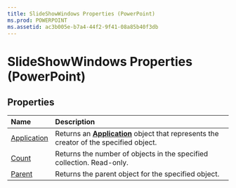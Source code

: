 ```yaml
---
title: SlideShowWindows Properties (PowerPoint)
ms.prod: POWERPOINT
ms.assetid: ac3b005e-b7a4-44f2-9f41-08a85b40f3db
---
```



# SlideShowWindows Properties (PowerPoint)

## Properties



|**Name**|**Description**|
|:-----|:-----|
|[Application](slideshowwindows-application-property-powerpoint.md)|Returns an  **[Application](application-object-powerpoint.md)** object that represents the creator of the specified object.|
|[Count](slideshowwindows-count-property-powerpoint.md)|Returns the number of objects in the specified collection. Read-only.|
|[Parent](slideshowwindows-parent-property-powerpoint.md)|Returns the parent object for the specified object.|

